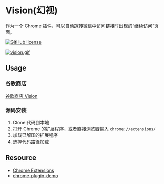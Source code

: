 # Vision(幻视)

作为一个 Chrome 插件，可以自动跳转微信中访问链接时出现的“继续访问”页面。

[![GitHub license](https://img.shields.io/github/license/superiorlu/vision.svg)](https://github.com/superiorlu/vision/blob/master/LICENSE)

[![vision.gif](https://i.loli.net/2020/08/21/vY3ljxMWPiuNams.gif)](https://i.loli.net/2020/08/21/vY3ljxMWPiuNams.gif)

## Usage

### 谷歌商店

[谷歌商店 Vision](https://chrome.google.com/webstore/detail/vision/ljjmbhojgemhgihjglfmegckbjnbhofg)

### 源码安装

1. Clone 代码到本地
2. 打开 Chrome 的扩展程序，或者直接浏览器输入 `chrome://extensions/`
3. 加载已解压的扩展程序
4. 选择代码路径加载

## Resource

- [Chrome Extensions](https://developer.chrome.com/extensions/overview)
- [chrome-plugin-demo](https://github.com/sxei/chrome-plugin-demo)
